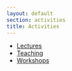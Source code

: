 ```yaml
---
layout: default
section: activities
title: Activities
---
```

* [Lectures](lectures.html)
* [Teaching](teaching.html)
* [Workshops](workshops.html)
